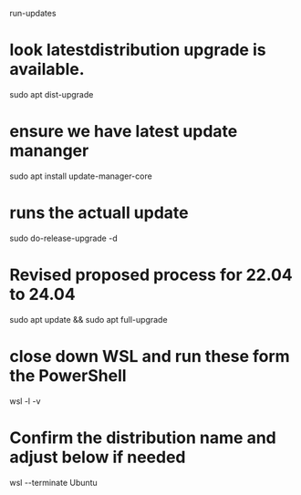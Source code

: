 run-updates
# look latestdistribution upgrade is available.
sudo apt dist-upgrade
# ensure we have latest update mananger
sudo apt install update-manager-core
# runs the actuall update
sudo do-release-upgrade -d


# Revised proposed process for 22.04 to 24.04
sudo apt update && sudo apt full-upgrade
# close down WSL and run these form the PowerShell
wsl -l -v 
# Confirm the distribution name and adjust below if needed
wsl --terminate Ubuntu
